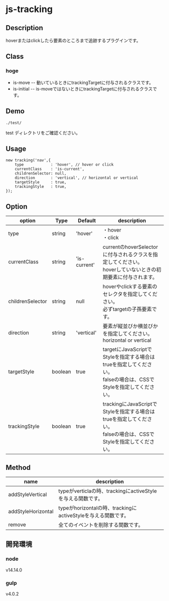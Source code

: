 # js-tracking


## Description
hoverまたはclickしたら要素のところまで追跡するプラグインです。


## Class
### hoge
- is-move -- 動いているときにtrackingTargetに付与されるクラスです。
- is-initial -- is-moveではないときにtrackingTargetに付与されるクラスです。



## Demo
```
./test/
``` 
test ディレクトリをご確認ください。  


## Usage
```
new tracking('nav',{
	type            : 'hover', // hover or click
	currentClass    : 'is-current',
	childrenSelector: null,
	direction       : 'vertical', // horizontal or vertical
	targetStyle     : true,
	trackingStyle   : true,
});
```


## Option
| option | Type | Default | description |
| ---- | ---- | ---- | ---- |
| type | string | 'hover' | ・hover<br>・click |
| currentClass | string | 'is-current' | currentのhoverSelectorに付与されるクラスを指定してください。<br>hoverしていないときの初期要素に付与されます。 |
| childrenSelector | string | null | hoverやclickする要素のセレクタを指定してください。<br>必ずtargetの子孫要素です。 |
| direction | string | 'vertical' | 要素が縦並びか横並びかを指定してください。<br>horizontal or vertical |
| targetStyle | boolean | true | targetにJavaScriptでStyleを指定する場合はtrueを指定してください。<br>falseの場合は、CSSでStyleを指定してください。 |
| trackingStyle | boolean | true | trackingにJavaScriptでStyleを指定する場合はtrueを指定してください。<br>falseの場合は、CSSでStyleを指定してください。 |



## Method
| name  | description |
| ---- | ---- |
| addStyleVertical | typeがverticlaの時、trackingにactiveStyleを与える関数です。 |
| addStyleHorizontal | typeがhorizontalの時、trackingにactiveStyleを与える関数です。 |
| remove | 全てのイベントを削除する関数です。 |




## 開発環境

### node
v14.14.0


### gulp
v4.0.2
